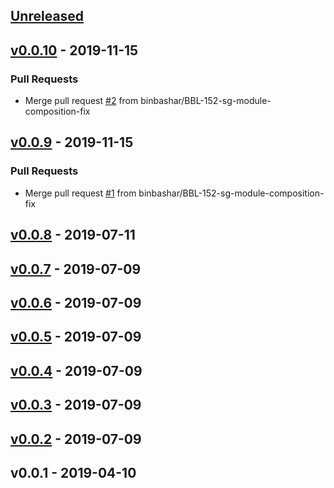 <a name="unreleased"></a>
## [Unreleased]


<a name="v0.0.10"></a>
## [v0.0.10] - 2019-11-15
### Pull Requests
- Merge pull request [#2](https://github.com/binbashar/terraform-aws-pritunl-openvpn/issues/2) from binbashar/BBL-152-sg-module-composition-fix


<a name="v0.0.9"></a>
## [v0.0.9] - 2019-11-15
### Pull Requests
- Merge pull request [#1](https://github.com/binbashar/terraform-aws-pritunl-openvpn/issues/1) from binbashar/BBL-152-sg-module-composition-fix


<a name="v0.0.8"></a>
## [v0.0.8] - 2019-07-11

<a name="v0.0.7"></a>
## [v0.0.7] - 2019-07-09

<a name="v0.0.6"></a>
## [v0.0.6] - 2019-07-09

<a name="v0.0.5"></a>
## [v0.0.5] - 2019-07-09

<a name="v0.0.4"></a>
## [v0.0.4] - 2019-07-09

<a name="v0.0.3"></a>
## [v0.0.3] - 2019-07-09

<a name="v0.0.2"></a>
## [v0.0.2] - 2019-07-09

<a name="v0.0.1"></a>
## v0.0.1 - 2019-04-10

[Unreleased]: https://github.com/binbashar/terraform-aws-pritunl-openvpn/compare/v0.0.10...HEAD
[v0.0.10]: https://github.com/binbashar/terraform-aws-pritunl-openvpn/compare/v0.0.9...v0.0.10
[v0.0.9]: https://github.com/binbashar/terraform-aws-pritunl-openvpn/compare/v0.0.8...v0.0.9
[v0.0.8]: https://github.com/binbashar/terraform-aws-pritunl-openvpn/compare/v0.0.7...v0.0.8
[v0.0.7]: https://github.com/binbashar/terraform-aws-pritunl-openvpn/compare/v0.0.6...v0.0.7
[v0.0.6]: https://github.com/binbashar/terraform-aws-pritunl-openvpn/compare/v0.0.5...v0.0.6
[v0.0.5]: https://github.com/binbashar/terraform-aws-pritunl-openvpn/compare/v0.0.4...v0.0.5
[v0.0.4]: https://github.com/binbashar/terraform-aws-pritunl-openvpn/compare/v0.0.3...v0.0.4
[v0.0.3]: https://github.com/binbashar/terraform-aws-pritunl-openvpn/compare/v0.0.2...v0.0.3
[v0.0.2]: https://github.com/binbashar/terraform-aws-pritunl-openvpn/compare/v0.0.1...v0.0.2

